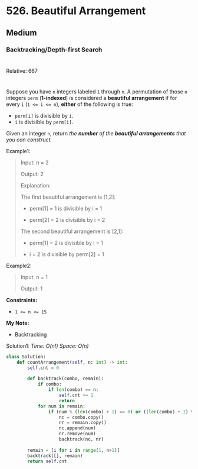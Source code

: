 # 526. Beautiful Arrangement
## Medium
### Backtracking/Depth-first Search
#
Relative: 667
#

Suppose you have ```n``` integers labeled ```1``` through ```n```. A permutation of those ```n``` integers ```perm``` (**1-indexed**) is considered a **beautiful arrangement** if for every ```i``` (```1 <= i <= n```), **either** of the following is true:
* ```perm[i]``` is divisible by ```i```.
* ```i``` is divisible by ```perm[i]```.

Given an integer ```n```, return *the **number** of the **beautiful arrangements** that you can construct.*

Example1:
> Input: n = 2
> 
> Output: 2
>
> Explanation:
>
> The first beautiful arrangement is [1,2]:
>
>    - perm[1] = 1 is divisible by i = 1
>
>    - perm[2] = 2 is divisible by i = 2
>
> The second beautiful arrangement is [2,1]:
>
>    - perm[1] = 2 is divisible by i = 1
>
>    - i = 2 is divisible by perm[2] = 1

Example2:
> Input: n = 1
> 
> Output: 1

**Constraints:** 
* ```1 <= n <= 15```

**My Note:**
* Backtracking

Solution1:
*Time: O(n!)*
*Space: O(n)*
```python
class Solution:
    def countArrangement(self, n: int) -> int:
        self.cnt = 0
        
        def backtrack(combo, remain):
            if combo:
                if len(combo) == n:
                    self.cnt += 1
                    return
            for num in remain:
                if (num % (len(combo) + 1) == 0) or ((len(combo) + 1) % num == 0):
                    nc = combo.copy()
                    nr = remain.copy()
                    nc.append(num)
                    nr.remove(num)
                    backtrack(nc, nr)
        
        remain = [i for i in range(1, n+1)]
        backtrack([], remain)
        return self.cnt
```
